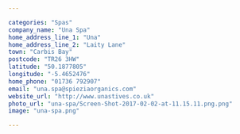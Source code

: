 ```yaml
---

categories: "Spas"
company_name: "Una Spa"
home_address_line_1: "Una"
home_address_line_2: "Laity Lane"
town: "Carbis Bay"
postcode: "TR26 3HW"
latitude: "50.1877805"
longitude: "-5.4652476"
home_phone: "01736 792907"
email: "una.spa@spieziaorganics.com"
website_url: "http://www.unastives.co.uk"
photo_url: "una-spa/Screen-Shot-2017-02-02-at-11.15.11.png.png"
image: "una-spa.png"

---
```

